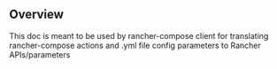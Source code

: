 Overview
--------
This doc is meant to be used by rancher-compose client for translating rancher-compose actions and .yml file config parameters to Rancher APIs/parameters
